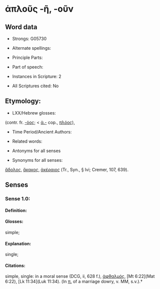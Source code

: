# ἁπλοῦς -ῆ, -οῦν

<!-- Status: S2=NeedsEdits -->
<!-- Lexica used for edits:   -->

## Word data

* Strongs: G05730

* Alternate spellings:



* Principle Parts: 


* Part of speech: 


* Instances in Scripture: 2

* All Scriptures cited: No

## Etymology: 


* LXX/Hebrew glosses: 

(contr. fr. [-όος](); < [ἁ.-]() cop., [πλόος]()),

* Time Period/Ancient Authors: 


* Related words: 

* Antonyms for all senses

* Synonyms for all senses: 

 [ἄδολος](../G00970/01.md), [ἄκακος](../G01720/01.md), [ἀκέραιος](../G01850/01.md) (Tr., Syn., § lvi; Cremer, 107, 639).

## Senses 


### Sense  1.0: 

#### Definition: 

#### Glosses: 

simple; 

#### Explanation: 

single; 

#### Citations: 

simple, single: in a moral sense (DCG, ii, 628 f.), [ἀφθαλμός](), [Mt 6:22](Mat 6:22), [Lk 11:34](Luk 11:34). (In [π.]() of a marriage dowry, v. MM, s.v.).†
